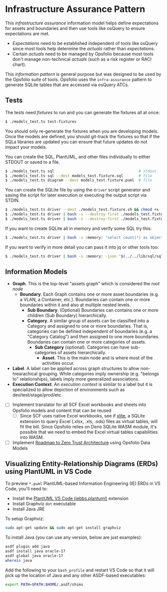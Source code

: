 # Infrastructure Assurance Pattern

This _infrastructure assurance_ information model helps define expectations for
assets and boundaries and then use tools like osQuery to ensure expectations are
met.

- _Expectations_ need to be established independent of tools like osQuery since
  most tools help determine the _actuals_ rather than _expectations_.
- Certain _actuals_ need to be managed by Opsfolio because most tools don't
  manage non-technical _actuals_ (such as a risk register or RACI chart).

This _information pattern_ is general purpose but was designed to be used by the
Opsfolio suite of tools. Opsfolio uses the `infra-assurance` pattern to generate
SQLite tables that are accessed via osQuery ATCs.

## Tests

The tests need _fixtures_ to run and you can generate the fixtures all at once:

```bash
$ ./models_test.ts test-fixtures
```

You should only re-generate the fixtures when you are developing models. Once
the models are defined, you should git-track the fixtures so that if the SQLa
libraries are updated you can ensure that future updates do not impact your
models.

You can create the SQL, PlantUML, and other files individually to either STDOUT
or saved to a file.

```bash
$ ./models_test.ts sql                                      # stdout
$ ./models_test.ts sql --dest models_test.fixture.sql       # file
$ ./models_test.ts diagram --dest models_test.fixture.puml  # file
```

You can create the SQLite file by using the `driver` script generator and saving
the script for later execution or executing the output script via STDIN.

```bash
$ ./models_test.ts driver --dest ./models_test.fixture.sh && chmod +x ./models_test.fixture.sh
$ ./models_test.ts driver | bash -s --destroy-first ./models_test.fixture.db
$ ./models_test.ts driver | bash -s --destroy-first ./models_test.fixture.db -json "select count(*) as objects_count from sqlite_master"
```

If you want to create SQLite all in memory and verify some SQL try this:

```bash
$ ./models_test.ts driver | bash -s :memory: "select count(*) as objects_count from sqlite_master"
```

If you want to verify in more detail you can pass it into jq or other tools too:

```bash
$ ./models_test.ts driver | bash -s :memory: -json "$(../../lib/sql/sqlite/mod.sqla.ts inspect)" | jq "group_by(.table_name) | map({ tableName: .[0].table_name, columns: length })"
```

## Information Models

- **Graph**. This is the top-level "assets graph" which is considered the _root
  node_
  - **Boundary**. Each Graph contains one or more asset boundaries (e.g. a VLAN,
    a Container, etc.). Boundaries can contain one or more boundaries within it
    and also at multiple nested levels.
    - **Sub Boundary**. (Optional) Boundaries can contains one or more children
      (Sub Boundary) hierarchically.
    - **Category**. A similar group of assets can be classified into a Category
      and assigned to one or more boundaries. That is, categories can be defined
      independent of boundaries (e.g. a "Category Catalog") and then assigned to
      one more boundaries. Boundaries can contain one or more categories of
      assets.
      - **Sub Category** (optional). Categories can have sub-categories of
        assets hierarchically.
        - **Asset**. This is the main node and is where most of the activities
          occur.
- **Label**. A label can be applied across graph structures to allow
  non-hiearachical grouping. While categories imply ownership (e.g. "belongs to"
  relationships), labels imply more generalized associations.
- **Execution Context**. An _execution context_ is similar to a label but it is
  specialized to allow depiction of environments such as
  dev/test/stage/prod/etc.

- [ ] Implement translator for all SCF Excel workbooks and sheets into Opsfolio
      models and content that can be reused
  - [ ] Since SCF uses native Excel workbooks, see if
        [xlite](https://github.com/x2bool/xlite), a SQLite extension to query
        Excel (.xlsx, .xls, .ods) files as virtual tables, will fit the bill.
        Since Opsfolio relies on Deno SQLite WASM module, it's possible that we
        need to embed the Excel virtual tables capabilities into WASM.
- [ ] Implement
      [Roadmap to Zero Trust Architecture](https://zerotrustroadmap.org/) using
      Opsfolio Data Models

## Visualizing Entity-Relationship Diagrams (ERDs) using PlantUML in VS Code

To preview `*.puml` PlantUML-based Information Engineering (IE) ERDs in VS Code,
you'll need to:

- Install the
  [PlantUML VS Code (jebbs.plantuml)](https://marketplace.visualstudio.com/items?itemName=jebbs.plantuml)
  extension
- Install Graphviz `dot` executable
- Install Java JRE

To setup Graphviz:

```bash
sudo apt-get update && sudo apt-get install graphviz
```

To install Java (you can use any version, below are just examples):

```bash
asdf plugin add java
asdf install java oracle-17
asdf global java oracle-17
whereis java
```

Add the following to your `bash_profile` and restart VS Code so that it will
pick up the location of Java and any other ASDF-based executables:

```bash
export PATH=$PATH:$HOME/.asdf/shims
```
